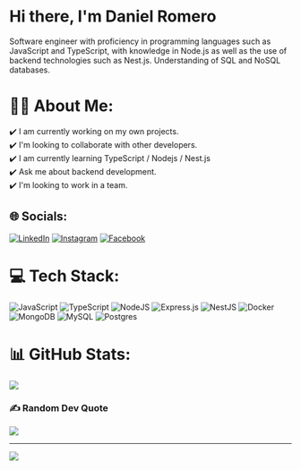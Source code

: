 # Hi there, I'm Daniel Romero 
Software engineer with proficiency in programming languages such as JavaScript and TypeScript, with knowledge in Node.js as well as the use of backend technologies such as Nest.js. Understanding of SQL and NoSQL databases.

# 🥷🏽 About Me:
✔️ I am currently working on my own projects. <br>
✔️ I'm looking to collaborate with other developers. <br>
✔️ I am currently learning TypeScript / Nodejs / Nest.js <br>
✔️ Ask me about backend development. <br>
✔️ I'm looking to work in a team. 


## 🌐 Socials:
[![LinkedIn](https://img.shields.io/badge/LinkedIn-%230077B5.svg?logo=linkedin&logoColor=white)](https://linkedin.com/in/daniel-romero-4b750323b) 
[![Instagram](https://img.shields.io/badge/Instagram-%23E4405F.svg?logo=Instagram&logoColor=white)](https://instagram.com/daromerof) 
[![Facebook](https://img.shields.io/badge/Facebook-%231877F2.svg?logo=Facebook&logoColor=white)](https://facebook.com/eldante02)

# 💻 Tech Stack:
![JavaScript](https://img.shields.io/badge/javascript-%23323330.svg?style=flat&logo=javascript&logoColor=%23F7DF1E) 
![TypeScript](https://img.shields.io/badge/typescript-%23007ACC.svg?style=flat&logo=typescript&logoColor=white) 
![NodeJS](https://img.shields.io/badge/node.js-6DA55F?style=flat&logo=node.js&logoColor=white)
![Express.js](https://img.shields.io/badge/express.js-%23404d59.svg?style=flat&logo=express&logoColor=%2361DAFB) 
![NestJS](https://img.shields.io/badge/nestjs-%23E0234E.svg?style=flat&logo=nestjs&logoColor=white)
![Docker](https://img.shields.io/badge/docker-%230db7ed.svg?style=flat&logo=docker&logoColor=white)
![MongoDB](https://img.shields.io/badge/MongoDB-%234ea94b.svg?style=flat&logo=mongodb&logoColor=white) 
![MySQL](https://img.shields.io/badge/mysql-%2300000f.svg?style=flat&logo=mysql&logoColor=white)
![Postgres](https://img.shields.io/badge/postgres-%23316192.svg?style=flat&logo=postgresql&logoColor=white) 

# 📊 GitHub Stats:
<!--![](https://github-readme-stats.vercel.app/api?username=dromerof&theme=tokyonight&hide_border=true&include_all_commits=false&count_private=false)<br/>
![](https://github-readme-streak-stats.herokuapp.com/?user=dromerof&theme=tokyonight&hide_border=true)<br/>-->
![](https://github-readme-stats.vercel.app/api/top-langs/?username=dromerof&theme=tokyonight&hide_border=true&include_all_commits=false&count_private=false&layout=compact)

### ✍️ Random Dev Quote
![](https://quotes-github-readme.vercel.app/api?type=horizontal&theme=tokyonight)

---
[![](https://visitcount.itsvg.in/api?id=dromerof&icon=0&color=0)](https://visitcount.itsvg.in)

<!-- Proudly created with GPRM ( https://gprm.itsvg.in ) -->
